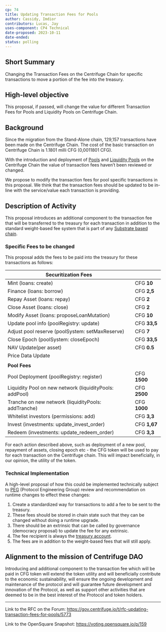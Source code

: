 ```yaml
---
cp: 74
title: Updating Transaction Fees for Pools
author: Cassidy, Imdior
contributors: Lucas, Jay
uses-component: CP4 Technical
date-proposed: 2023-10-11
date-ended: 
status: polling 
---
```


## Short Summary

Changing the Transaction Fees on the Centrifuge Chain for specific transactions to move a portion of the fee into the treasury.

## High-level objective

This proposal, if passed, will change the value for different Transaction Fees for Pools and Liquidity Pools on Centrifuge Chain.

## Background

Since the migration from the Stand-Alone chain, 129,157 transactions have been made on the Centrifuge Chain. The cost of the basic transaction on Centrifuge Chain is 1.1801 milli CFG (0,0011801 CFG).

With the introduction and deployment of [Pools](https://github.com/centrifuge/cps/blob/main/cps/CP45.md) and [Liquidity Pools](https://github.com/centrifuge/cps/blob/main/cps/CP64.md) on the Centrifuge Chain the value of transaction fees haven’t been reviewed or changed.

We propose to modify the transaction fees for pool specific transactions in this proposal. We think that the transaction fees should be updated to be in-line with the service/value each transaction is providing.

## Description of Activity

This proposal introduces an additional component to the transaction fee that will be transferred to the treasury for each transaction in addition to the standard weight-based fee system that is part of any [Substrate based chain](https://docs.substrate.io/build/tx-weights-fees/).

### Specific Fees to be changed

This proposal adds the fees to be paid into the treasury for these transactions as follows:

|Securitization Fees||
| --- | --- |
|Mint (loans: create)|CFG **10**|
|Finance (loans: borrow)|CFG **2,5**|
|Repay Asset (loans: repay)|CFG **2**|
|Close Asset (loans: close)|CFG **2**|
|Modify Asset (loans: proposeLoanMutation)|CFG **10**|
|Update pool info (poolRegistry: update)|CFG **33,5**|
|Adjust pool reserve (poolSystem: setMaxReserve)|CFG **7**|
|Close Epoch (poolSystem: closeEpoch)|CFG **33,5**|
|NAV Update(per asset)|CFG **0.5**|
|Price Data Update||
|||
|**Pool Fees**||
|Pool Deployment (poolRegistry: register)|CFG **1500**|
|Liquidity Pool on new network (liquidityPools: addPool)|CFG **2500**|
|Tranche on new network (liquidityPools: addTranche)|CFG **1000**|
|Whitelist investors (permissions: add)|CFG **3,3**|
|Invest (investments: update_invest_order)|CFG **1,67**|
|Redeem (investments: update_redeem_order)|CFG **3,3**|

For each action described above, such as deployment of a new pool, repayment of assets, closing epoch etc - the CFG token will be used to pay for each transaction on the Centrifuge chain. This will impact beneficially, in our opinion, the utility of the token.

### Technical Implementation

A high-level proposal of how this could be implemented technically subject to [PEG](https://github.com/centrifuge/cps/blob/main/cps/CP32.md) (Protocol Engineering Group) review and recommendation on runtime changes to effect these changes:

1. Create a standardized way for transactions to add a fee to be sent to the treasury.
2. These fees should be stored in chain state such that they can be changed without doing a runtime upgrade.
3. There should be an extrinsic that can be called by governance (democracy proposal) to update the fee for any extrinsic.
4. The fee recipient is always the [treasury account](https://centrifuge.subscan.io/account/4dpEcgqJRyJK3J8Es6v8ZfVntV7c64Ysgcjd4hYwyGoFPWbg).
5. The fees are in addition to the weight-based fees that will still apply.

## Alignment to the mission of Centrifuge DAO

Introducing and additional component to the transaction fee which will be paid in CFG token will extend the token utility and will beneficially contribute to the economic sustainability, will ensure the ongoing development and maintenance of the protocol and will guarantee future development and innovation of the Protocol, as well as support other activities that are deemed to be in the best interest of the Protocol and token holders.

------------------

Link to the RFC on the Forum: https://gov.centrifuge.io/t/rfc-updating-transaction-fees-for-pools/5773

Link to the OpenSquare Snapshot: https://voting.opensquare.io/p/159